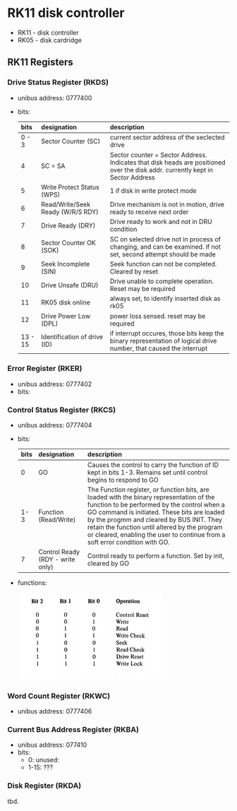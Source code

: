 # RK11 disk controller

* RK11 - disk controller
* RK05 - disk cardridge

## RK11 Registers

### Drive Status Register (RKDS)

* unibus address: 0777400
* bits:

    |bits|designation|description|
    |----|-----------|-----------|
    |0 - 3 | Sector Counter (SC)|current sector address of the seclected drive|
    | 4 | SC = SA | Sector counter = Sector Address. Indicates that disk heads are positioned over the disk addr. currently kept in Sector Address|
    | 5 | Write Protect Status (WPS) | 1  if disk in write protect mode|
    | 6 | Read/Write/Seek Ready (W/R/S RDY)|Drive mechanism is not in motion, drive ready to receive next order|
    | 7 | Drive Ready (DRY) | Drive ready to work and not in DRU condition|
    | 8 | Sector Counter OK (SOK) | SC on selected drive not in process of changing, and can be examined. if not set, second attempt should be made|
    | 9 | Seek Incomplete (SIN) | Seek function can not be completed. Cleared by reset|
    | 10| Drive Unsafe (DRU) | Drive unable to complete operation. Reset may be required |
    | 11| RK05 disk online | always set, to identify inserted disk as rk05|
    | 12| Drive Power Low (DPL)| power loss sensed. reset may be required|
    | 13 - 15| Identification of drive (ID) | if interrupt occures, those bits keep the binary representation of logical drive number, that caused the interrupt|

### Error Register (RKER)

* unibus address: 0777402
* bits:

### Control Status Register (RKCS)

* unibus address: 0777404
* bits:

    |bits|designation|description|
    |----|-----------|-----------|
    | 0  | GO | Causes the control to carry the function of ID kept in bits 1-3. Remains set until control begins to respond to GO|
    | 1-3| Function (Read/Write)| The Function register, or function bits, are loaded with the binary representation of the function to be performed by the control when a GO command is initiated. These bits are loaded by the progmm and cleared by BUS INIT. They retain the function until altered by the program or cleared, enabling the user to continue from a soft error condition with GO. |
    | 7  | Control Ready (RDY - write only)| Control ready to perform a function. Set by init, cleared by GO|

* functions:

    ![functions](rk11-func.png)

### Word Count Register (RKWC)

* unibus address: 0777406

### Current Bus Address Register (RKBA)

* unibus address: 077410
* bits:
  * 0: unused:
  * 1-15: ???

### Disk Register (RKDA)

tbd.
